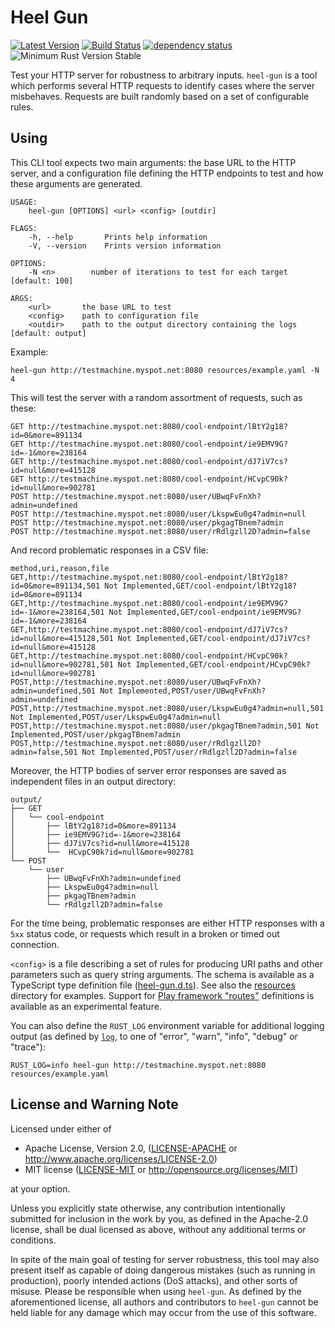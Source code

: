 # Heel Gun
[![Latest Version](https://img.shields.io/crates/v/heel-gun.svg)](https://crates.io/crates/heel-gun) [![Build Status](https://travis-ci.org/Enet4/heel-gun.svg?branch=master)](https://travis-ci.org/Enet4/heel-gun) [![dependency status](https://deps.rs/repo/github/Enet4/heel-gun/status.svg)](https://deps.rs/repo/github/Enet4/heel-gun) ![Minimum Rust Version Stable](https://img.shields.io/badge/rustc-stable-green.svg)

Test your HTTP server for robustness to arbitrary inputs. `heel-gun` is a tool
which performs several HTTP requests to identify cases where the server
misbehaves. Requests are built randomly based on a set of configurable rules.

## Using

This CLI tool expects two main arguments: the base URL to the HTTP server, and
a configuration file defining the HTTP endpoints to test and how these
arguments are generated.

```none
USAGE:
    heel-gun [OPTIONS] <url> <config> [outdir]

FLAGS:
    -h, --help       Prints help information
    -V, --version    Prints version information

OPTIONS:
    -N <n>        number of iterations to test for each target [default: 100]

ARGS:
    <url>       the base URL to test
    <config>    path to configuration file
    <outdir>    path to the output directory containing the logs [default: output]
```

Example:

```
heel-gun http://testmachine.myspot.net:8080 resources/example.yaml -N 4
```

This will test the server with a random assortment of requests, such as these:

```none
GET http://testmachine.myspot.net:8080/cool-endpoint/lBtY2g18?id=0&more=891134
GET http://testmachine.myspot.net:8080/cool-endpoint/ie9EMV9G?id=-1&more=238164
GET http://testmachine.myspot.net:8080/cool-endpoint/dJ7iV7cs?id=null&more=415128
GET http://testmachine.myspot.net:8080/cool-endpoint/HCvpC90k?id=null&more=902781
POST http://testmachine.myspot.net:8080/user/UBwqFvFnXh?admin=undefined
POST http://testmachine.myspot.net:8080/user/LkspwEu0g4?admin=null
POST http://testmachine.myspot.net:8080/user/pkgagTBnem?admin
POST http://testmachine.myspot.net:8080/user/rRdlgzll2D?admin=false
```

And record problematic responses in a CSV file:

```csv
method,uri,reason,file
GET,http://testmachine.myspot.net:8080/cool-endpoint/lBtY2g18?id=0&more=891134,501 Not Implemented,GET/cool-endpoint/lBtY2g18?id=0&more=891134
GET,http://testmachine.myspot.net:8080/cool-endpoint/ie9EMV9G?id=-1&more=238164,501 Not Implemented,GET/cool-endpoint/ie9EMV9G?id=-1&more=238164
GET,http://testmachine.myspot.net:8080/cool-endpoint/dJ7iV7cs?id=null&more=415128,501 Not Implemented,GET/cool-endpoint/dJ7iV7cs?id=null&more=415128
GET,http://testmachine.myspot.net:8080/cool-endpoint/HCvpC90k?id=null&more=902781,501 Not Implemented,GET/cool-endpoint/HCvpC90k?id=null&more=902781
POST,http://testmachine.myspot.net:8080/user/UBwqFvFnXh?admin=undefined,501 Not Implemented,POST/user/UBwqFvFnXh?admin=undefined
POST,http://testmachine.myspot.net:8080/user/LkspwEu0g4?admin=null,501 Not Implemented,POST/user/LkspwEu0g4?admin=null
POST,http://testmachine.myspot.net:8080/user/pkgagTBnem?admin,501 Not Implemented,POST/user/pkgagTBnem?admin
POST,http://testmachine.myspot.net:8080/user/rRdlgzll2D?admin=false,501 Not Implemented,POST/user/rRdlgzll2D?admin=false
```

Moreover, the HTTP bodies of server error responses are saved as independent
files in an output directory:

```none
output/
├── GET
│   └── cool-endpoint
│       ├── lBtY2g18?id=0&more=891134
│       ├── ie9EMV9G?id=-1&more=238164
│       ├── dJ7iV7cs?id=null&more=415128
│       └──  HCvpC90k?id=null&more=902781
└── POST
    └── user
        ├── UBwqFvFnXh?admin=undefined
        ├── LkspwEu0g4?admin=null
        ├── pkgagTBnem?admin
        └── rRdlgzll2D?admin=false
```

For the time being, problematic responses are either HTTP responses with a
`5xx` status code, or requests which result in a broken or timed out
connection.

`<config>` is a file describing a set of rules for producing URI paths and
other parameters such as query string arguments. The schema is available as a
TypeScript type definition file ([heel-gun.d.ts](./heel-gun.d.ts)). See also
the [resources](resources) directory for examples. Support for
[Play framework "routes"](https://www.playframework.com/documentation/2.7.x/ScalaRouting#The-routes-file-syntax)
definitions is available as an experimental feature.

You can also define the `RUST_LOG` environment variable for additional logging
output (as defined by [`log`](https://crates.io/crates/log), to one of "error",
"warn", "info", "debug" or "trace"):

```
RUST_LOG=info heel-gun http://testmachine.myspot.net:8080 resources/example.yaml
```

## License and Warning Note

Licensed under either of

* Apache License, Version 2.0, ([LICENSE-APACHE](LICENSE-APACHE) or <http://www.apache.org/licenses/LICENSE-2.0>)
* MIT license ([LICENSE-MIT](LICENSE-MIT) or <http://opensource.org/licenses/MIT>)

at your option.

Unless you explicitly state otherwise, any contribution intentionally submitted
for inclusion in the work by you, as defined in the Apache-2.0 license, shall be dual licensed as above, without any
additional terms or conditions.

In spite of the main goal of testing for server robustness, this tool may also
present itself as capable of doing dangerous mistakes (such as running in
production), poorly intended actions (DoS attacks), and other sorts of misuse.
Please be responsible when using `heel-gun`. As defined by the aforementioned
license, all authors and contributors to `heel-gun` cannot be held liable for
any damage which may occur from the use of this software.
